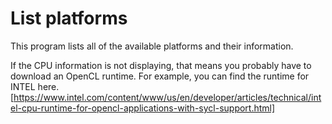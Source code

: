 # List platforms

This program lists all of the available platforms and their information.

If the CPU information is not displaying, that means you probably have to download an OpenCL runtime. For example, you can find the runtime for INTEL here.
[https://www.intel.com/content/www/us/en/developer/articles/technical/intel-cpu-runtime-for-opencl-applications-with-sycl-support.html]

